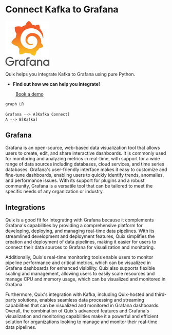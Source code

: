 # Connect Kafka to Grafana

![](./images/logo_1.jpg)

Quix helps you integrate Kafka to Grafana using pure Python.

<div class="grid cards blog-grid-card" markdown>

- __Find out how we can help you integrate!__

    <a class="md-button md-button--primary" href="https://share.hsforms.com/1iW0TmZzKQMChk0lxd_tGiw4yjw2?__hstc=175542013.2303933fbd746c0ac86d9ccbe9bc9100.1728383268831.1729603416735.1729620918855.31&__hssc=175542013.1.1729620918855&__hsfp=2132701734" target="_blank" style="margin:.5rem;">Book a demo</a>

</div>

```mermaid
graph LR

Grafana --> A[Kafka Connect]
A --> B[Kafka]
```

## Grafana

Grafana is an open-source, web-based data visualization tool that allows users to create, edit, and share interactive dashboards. It is commonly used for monitoring and analyzing metrics in real-time, with support for a wide range of data sources including databases, cloud services, and time series databases. Grafana's user-friendly interface makes it easy to customize and fine-tune dashboards, enabling users to quickly identify trends, anomalies, and performance issues. With its support for plugins and a robust community, Grafana is a versatile tool that can be tailored to meet the specific needs of any organization or industry.

## Integrations

Quix is a good fit for integrating with Grafana because it complements Grafana's capabilities by providing a comprehensive platform for developing, deploying, and managing real-time data pipelines. With its streamlined development and deployment features, Quix simplifies the creation and deployment of data pipelines, making it easier for users to connect their data sources to Grafana for visualization and monitoring.

Additionally, Quix's real-time monitoring tools enable users to monitor pipeline performance and critical metrics, which can be visualized in Grafana dashboards for enhanced visibility. Quix also supports flexible scaling and management, allowing users to easily scale resources and manage CPU and memory usage, which can be visualized and monitored in Grafana.

Furthermore, Quix's integration with Kafka, including Quix-hosted and third-party solutions, enables seamless data processing and streaming capabilities that can be visualized and monitored in Grafana dashboards. Overall, the combination of Quix's advanced features and Grafana's visualization and monitoring capabilities make it a powerful and efficient solution for organizations looking to manage and monitor their real-time data pipelines.

